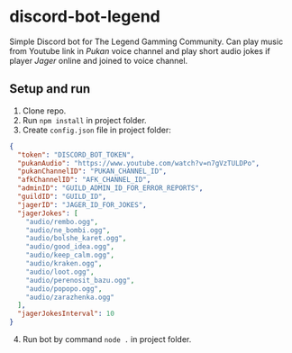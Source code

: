# discord-bot-legend

Simple Discord bot for The Legend Gamming Community. Can play music from Youtube link in _Pukan_ voice channel and play short audio jokes if player _Jager_ online and joined to voice channel.

## Setup and run

1. Clone repo.
2. Run `npm install` in project folder.
3. Create `config.json` file in project folder:

```json
{
  "token": "DISCORD_BOT_TOKEN",
  "pukanAudio": "https://www.youtube.com/watch?v=n7gVzTULDPo",
  "pukanChannelID": "PUKAN_CHANNEL_ID",
  "afkChannelID": "AFK_CHANNEL_ID",
  "adminID": "GUILD_ADMIN_ID_FOR_ERROR_REPORTS",
  "guildID": "GUILD_ID",
  "jagerID": "JAGER_ID_FOR_JOKES",
  "jagerJokes": [
    "audio/rembo.ogg",
    "audio/ne_bombi.ogg",
    "audio/bolshe_karet.ogg",
    "audio/good_idea.ogg",
    "audio/keep_calm.ogg",
    "audio/kraken.ogg",
    "audio/loot.ogg",
    "audio/perenosit_bazu.ogg",
    "audio/popopo.ogg",
    "audio/zarazhenka.ogg"
  ],
  "jagerJokesInterval": 10
}
```

4. Run bot by command `node .` in project folder.
